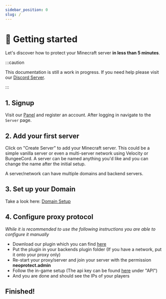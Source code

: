 ```yaml
---
sidebar_position: 0
slug: /
---
```


# 👋 Getting started

Let's discover how to protect your Minecraft server **in less than 5 minutes**.

:::caution

This documentation is still a work in progress.
If you need help please visit our [Discord Server](https://discord.neoprotect.net).

:::

## 1. Signup

Visit our [Panel](https://panel.neoprotect.net) and register an account.
After logging in navigate to the `Server` page.

## 2. Add your first server
Click on "Create Server" to add your Minecraft server.
This could be a simple vanilla server or even a multi-server network using Velocity or BungeeCord.
A server can be named anything you'd like and you can change the name after the initial setup.

A server/network can have multiple domains and backend servers.

## 3. Set up your Domain

Take a look here: [Domain Setup](setup/dns.md)


## 4. Configure proxy protocol

_While it is recommended to use the following instructions you are able to configure it manually_

- Download our plugin which you can find [here](https://github.com/NeoProtect/NeoPlugin/releases/download/v1.1.9-Beta/NeoProtect-v1.1.9-Beta.jar)
- Put the plugin in your backends plugin folder (If you have a network, put it onto your proxy only)
- Re-start your proxy/server and join your server with the permission **neoprotect.admin**
- Follow the in-game setup (The api key can be found [here](https://panel.neoprotect.net/profile) under "API")
- And you are done and should see the IPs of your players

## Finished!